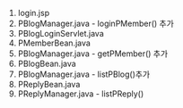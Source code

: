 1. login.jsp
2. PBlogManager.java - loginPMember() 추가
3. PBlogLoginServlet.java
4. PMemberBean.java
5. PBlogManager.java - getPMember() 추가
6. PBlogBean.java
7. PBlogManager.java - listPBlog()추가
8. PReplyBean.java
9. PReplyManager.java - listPReply()
